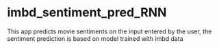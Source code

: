 # imbd_sentiment_pred_RNN
This app predicts movie sentiments on the input entered by the user\, the sentiment prediction is based on model trained with imbd data
